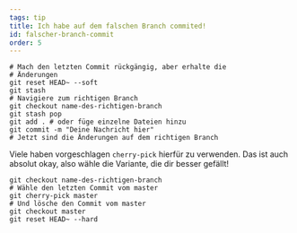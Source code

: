 ```yaml
---
tags: tip
title: Ich habe auf dem falschen Branch commited!
id: falscher-branch-commit
order: 5
---
```


```git
# Mach den letzten Commit rückgängig, aber erhalte die 
# Änderungen
git reset HEAD~ --soft
git stash
# Navigiere zum richtigen Branch
git checkout name-des-richtigen-branch
git stash pop
git add . # oder füge einzelne Dateien hinzu
git commit -m "Deine Nachricht hier"
# Jetzt sind die Änderungen auf dem richtigen Branch
```

Viele haben vorgeschlagen `cherry-pick` hierfür zu verwenden. Das ist auch absolut okay, also wähle die Variante, die dir besser gefällt!

```git
git checkout name-des-richtigen-branch
# Wähle den letzten Commit vom master
git cherry-pick master
# Und lösche den Commit vom master
git checkout master
git reset HEAD~ --hard
```
